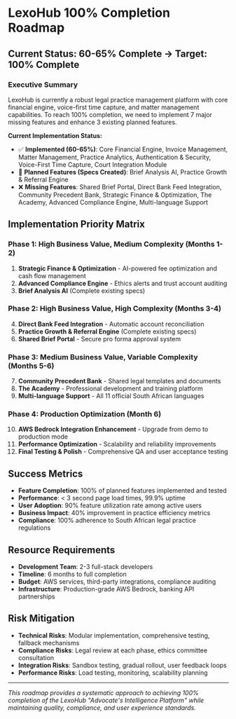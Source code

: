 # LexoHub 100% Completion Roadmap

## Current Status: 60-65% Complete → Target: 100% Complete

### Executive Summary
LexoHub is currently a robust legal practice management platform with core financial engine, voice-first time capture, and matter management capabilities. To reach 100% completion, we need to implement 7 major missing features and enhance 3 existing planned features.

**Current Implementation Status:**
- ✅ **Implemented (60-65%)**: Core Financial Engine, Invoice Management, Matter Management, Practice Analytics, Authentication & Security, Voice-First Time Capture, Court Integration Module
- 🚧 **Planned Features (Specs Created)**: Brief Analysis AI, Practice Growth & Referral Engine  
- ❌ **Missing Features**: Shared Brief Portal, Direct Bank Feed Integration, Community Precedent Bank, Strategic Finance & Optimization, The Academy, Advanced Compliance Engine, Multi-language Support

## Implementation Priority Matrix

### Phase 1: High Business Value, Medium Complexity (Months 1-2)
1. **Strategic Finance & Optimization** - AI-powered fee optimization and cash flow management
2. **Advanced Compliance Engine** - Ethics alerts and trust account auditing
3. **Brief Analysis AI** (Complete existing specs)

### Phase 2: High Business Value, High Complexity (Months 3-4)
4. **Direct Bank Feed Integration** - Automatic account reconciliation
5. **Practice Growth & Referral Engine** (Complete existing specs)
6. **Shared Brief Portal** - Secure pro forma approval system

### Phase 3: Medium Business Value, Variable Complexity (Months 5-6)
7. **Community Precedent Bank** - Shared legal templates and documents
8. **The Academy** - Professional development and training platform
9. **Multi-language Support** - All 11 official South African languages

### Phase 4: Production Optimization (Month 6)
10. **AWS Bedrock Integration Enhancement** - Upgrade from demo to production mode
11. **Performance Optimization** - Scalability and reliability improvements
12. **Final Testing & Polish** - Comprehensive QA and user acceptance testing

## Success Metrics
- **Feature Completion**: 100% of planned features implemented and tested
- **Performance**: < 3 second page load times, 99.9% uptime
- **User Adoption**: 90% feature utilization rate among active users
- **Business Impact**: 40% improvement in practice efficiency metrics
- **Compliance**: 100% adherence to South African legal practice regulations

## Resource Requirements
- **Development Team**: 2-3 full-stack developers
- **Timeline**: 6 months to full completion
- **Budget**: AWS services, third-party integrations, compliance auditing
- **Infrastructure**: Production-grade AWS Bedrock, banking API partnerships

## Risk Mitigation
- **Technical Risks**: Modular implementation, comprehensive testing, fallback mechanisms
- **Compliance Risks**: Legal review at each phase, ethics committee consultation
- **Integration Risks**: Sandbox testing, gradual rollout, user feedback loops
- **Performance Risks**: Load testing, monitoring, scalability planning

---

*This roadmap provides a systematic approach to achieving 100% completion of the LexoHub "Advocate's Intelligence Platform" while maintaining quality, compliance, and user experience standards.*